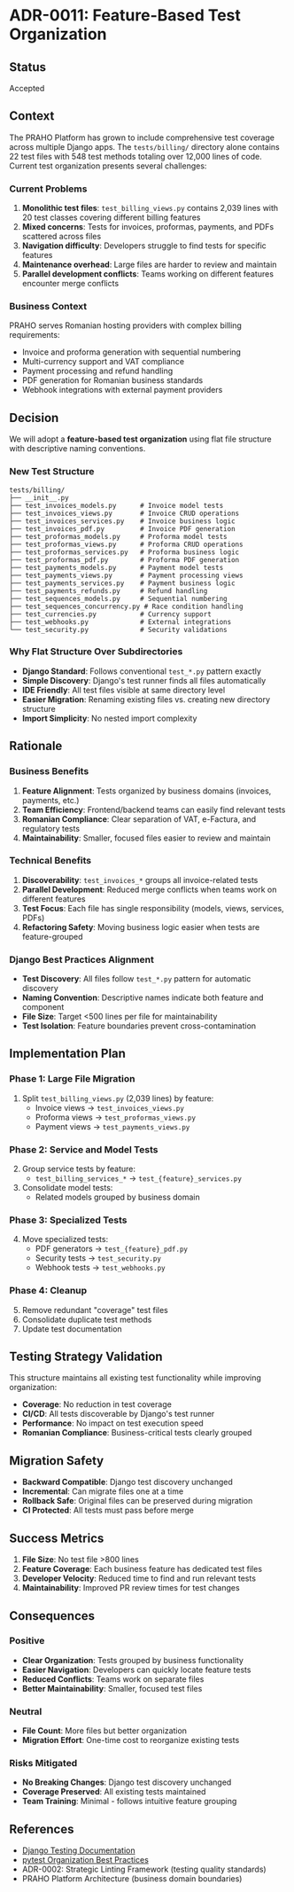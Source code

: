 # ADR-0011: Feature-Based Test Organization

## Status
Accepted

## Context

The PRAHO Platform has grown to include comprehensive test coverage across multiple Django apps. The `tests/billing/` directory alone contains 22 test files with 548 test methods totaling over 12,000 lines of code. Current test organization presents several challenges:

### Current Problems
1. **Monolithic test files**: `test_billing_views.py` contains 2,039 lines with 20 test classes covering different billing features
2. **Mixed concerns**: Tests for invoices, proformas, payments, and PDFs scattered across files
3. **Navigation difficulty**: Developers struggle to find tests for specific features
4. **Maintenance overhead**: Large files are harder to review and maintain
5. **Parallel development conflicts**: Teams working on different features encounter merge conflicts

### Business Context
PRAHO serves Romanian hosting providers with complex billing requirements:
- Invoice and proforma generation with sequential numbering
- Multi-currency support and VAT compliance
- Payment processing and refund handling
- PDF generation for Romanian business standards
- Webhook integrations with external payment providers

## Decision

We will adopt a **feature-based test organization** using flat file structure with descriptive naming conventions.

### New Test Structure
```
tests/billing/
├── __init__.py
├── test_invoices_models.py      # Invoice model tests
├── test_invoices_views.py       # Invoice CRUD operations
├── test_invoices_services.py    # Invoice business logic
├── test_invoices_pdf.py         # Invoice PDF generation
├── test_proformas_models.py     # Proforma model tests
├── test_proformas_views.py      # Proforma CRUD operations
├── test_proformas_services.py   # Proforma business logic
├── test_proformas_pdf.py        # Proforma PDF generation
├── test_payments_models.py      # Payment model tests
├── test_payments_views.py       # Payment processing views
├── test_payments_services.py    # Payment business logic
├── test_payments_refunds.py     # Refund handling
├── test_sequences_models.py     # Sequential numbering
├── test_sequences_concurrency.py # Race condition handling
├── test_currencies.py           # Currency support
├── test_webhooks.py             # External integrations
└── test_security.py             # Security validations
```

### Why Flat Structure Over Subdirectories
- **Django Standard**: Follows conventional `test_*.py` pattern exactly
- **Simple Discovery**: Django's test runner finds all files automatically
- **IDE Friendly**: All test files visible at same directory level
- **Easier Migration**: Renaming existing files vs. creating new directory structure
- **Import Simplicity**: No nested import complexity

## Rationale

### Business Benefits
1. **Feature Alignment**: Tests organized by business domains (invoices, payments, etc.)
2. **Team Efficiency**: Frontend/backend teams can easily find relevant tests
3. **Romanian Compliance**: Clear separation of VAT, e-Factura, and regulatory tests
4. **Maintainability**: Smaller, focused files easier to review and maintain

### Technical Benefits
1. **Discoverability**: `test_invoices_*` groups all invoice-related tests
2. **Parallel Development**: Reduced merge conflicts when teams work on different features
3. **Test Focus**: Each file has single responsibility (models, views, services, PDFs)
4. **Refactoring Safety**: Moving business logic easier when tests are feature-grouped

### Django Best Practices Alignment
- **Test Discovery**: All files follow `test_*.py` pattern for automatic discovery
- **Naming Convention**: Descriptive names indicate both feature and component
- **File Size**: Target <500 lines per file for maintainability
- **Test Isolation**: Feature boundaries prevent cross-contamination

## Implementation Plan

### Phase 1: Large File Migration
1. Split `test_billing_views.py` (2,039 lines) by feature:
   - Invoice views → `test_invoices_views.py`
   - Proforma views → `test_proformas_views.py`
   - Payment views → `test_payments_views.py`

### Phase 2: Service and Model Tests
2. Group service tests by feature:
   - `test_billing_services_*` → `test_{feature}_services.py`
3. Consolidate model tests:
   - Related models grouped by business domain

### Phase 3: Specialized Tests
4. Move specialized tests:
   - PDF generators → `test_{feature}_pdf.py`
   - Security tests → `test_security.py`
   - Webhook tests → `test_webhooks.py`

### Phase 4: Cleanup
5. Remove redundant "coverage" test files
6. Consolidate duplicate test methods
7. Update test documentation

## Testing Strategy Validation

This structure maintains all existing test functionality while improving organization:
- **Coverage**: No reduction in test coverage
- **CI/CD**: All tests discoverable by Django's test runner
- **Performance**: No impact on test execution speed
- **Romanian Compliance**: Business-critical tests clearly grouped

## Migration Safety

- **Backward Compatible**: Django test discovery unchanged
- **Incremental**: Can migrate files one at a time
- **Rollback Safe**: Original files can be preserved during migration
- **CI Protected**: All tests must pass before merge

## Success Metrics

1. **File Size**: No test file >800 lines
2. **Feature Coverage**: Each business feature has dedicated test files
3. **Developer Velocity**: Reduced time to find and run relevant tests
4. **Maintainability**: Improved PR review times for test changes

## Consequences

### Positive
- **Clear Organization**: Tests grouped by business functionality
- **Easier Navigation**: Developers can quickly locate feature tests
- **Reduced Conflicts**: Teams work on separate files
- **Better Maintainability**: Smaller, focused test files

### Neutral
- **File Count**: More files but better organization
- **Migration Effort**: One-time cost to reorganize existing tests

### Risks Mitigated
- **No Breaking Changes**: Django test discovery unchanged
- **Coverage Preserved**: All existing tests maintained
- **Team Training**: Minimal - follows intuitive feature grouping

## References

- [Django Testing Documentation](https://docs.djangoproject.com/en/5.2/topics/testing/)
- [pytest Organization Best Practices](https://pytest-with-eric.com/pytest-best-practices/pytest-organize-tests/)
- ADR-0002: Strategic Linting Framework (testing quality standards)
- PRAHO Platform Architecture (business domain boundaries)